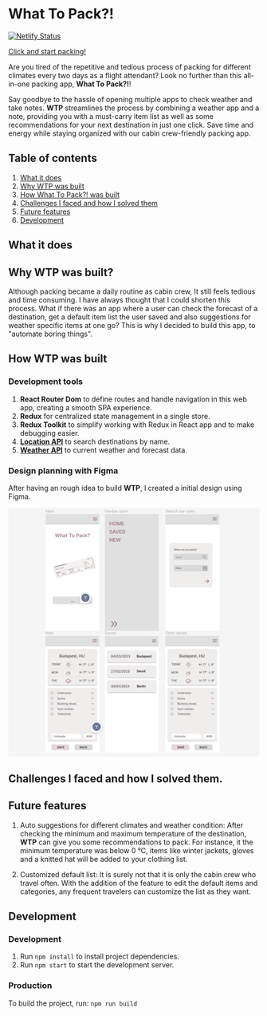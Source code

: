 # What To Pack?!

[![Netlify Status](https://api.netlify.com/api/v1/badges/62069435-b2f8-4932-a13a-8722bccca4b2/deploy-status)](https://app.netlify.com/sites/what-to-pack/deploys)

[Click and start packing!](https://what-to-pack.netlify.app/)

Are you tired of the repetitive and tedious process of packing for different climates every two days as a flight attendant? Look no further than this all-in-one packing app, **What To Pack?!**!

Say goodbye to the hassle of opening multiple apps to check weather and take notes. **WTP** streamlines the process by combining a weather app and a note, providing you with a must-carry item list as well as some recommendations for your next destination in just one click. Save time and energy while staying organized with our cabin crew-friendly packing app.

## Table of contents

1. [What it does](#what-it-does)
2. [Why WTP was built](#why-wtp-was-built)
3. [How What To Pack?! was built](#how-what-to-pack-was-built)
4. [Challenges I faced and how I solved them](#challenges-i-faced-and-how-i-solved-them)
5. [Future features](#future-features)
6. [Development](#development)

## What it does

## Why WTP was built?

Although packing became a daily routine as cabin crew, It still feels tedious and time consuming. I have always thought that I could shorten this process. What if there was an app where a user can check the forecast of a destination, get a default item list the user saved and also suggestions for weather specific items at one go? This is why I decided to build this app, to "automate boring things".

## How WTP was built

### Development tools

1. **React Router Dom** to define routes and handle navigation in this web app, creating a smooth SPA experience.
2. **Redux** for centralized state management in a single store.
3. **Redux Toolkit** to simplify working with Redux in React app and to make debugging easier.
4. **[Location API](https://rapidapi.com/wirefreethought/api/geodb-cities)** to search destinations by name.
5. **[Weather API](https://rapidapi.com/weatherapi/api/weatherapi-com/)** to current weather and forecast data.

### Design planning with Figma

After having an rough idea to build **WTP**, I created a initial design using Figma.

![WTP design](src/assets/figmaForWTP.png)

## Challenges I faced and how I solved them.

## Future features

1. Auto suggestions for different climates and weather condition:
   After checking the minimum and maximum temperature of the destination, **WTP** can give you some recommendations to pack. For instance, it the minimum temperature was below 0 °C, items like winter jackets, gloves and a knitted hat will be added to your clothing list.

2. Customized default list:
   It is surely not that it is only the cabin crew who travel often. With the addition of the feature to edit the default items and categories, any frequent travelers can customize the list as they want.

## Development

### Development

1. Run `npm install` to install project dependencies.
2. Run `npm start` to start the development server.

### Production

To build the project, run:
`npm run build`
